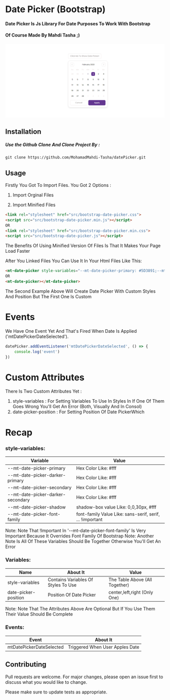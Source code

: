 # Date Picker (Bootstrap)

#### Date Picker Is Js Library For Date Purposes To Work With Bootstrap
#### Of Course Made By Mahdi Tasha ;)
![alt text](assets/base/img/img-radme.PNG)
## Installation

##### Use the Github Clone And Clone Project By :
```
git clone https://github.com/MohamadMahdi-Tasha/datePicker.git
```
## Usage
Firstly You Got To Import Files. You Got 2 Options :

1) Import Orginal Files

2) Import Minified Files

```Html
<link rel="stylesheet" href="src/bootstrap-date-picker.css">
<script src="src/bootstrap-date-picker.min.js"></script>
OR
<link rel="stylesheet" href="src/bootstrap-date-picker.min.css">
<script src="src/bootstrap-date-picker.js"></script>
```

The Benefits Of Using Minified Version Of Files Is That It Makes Your Page Load Faster

After You Linked Files You Can Use It In Your Html Files Like This:

```Html
<mt-date-picker style-variables="--mt-date-picker-primary: #5D3891;--mt-date-picker-darker-primary: #3c245d;--mt-date-picker-secondary: #E8E2E2;--mt-date-picker-darker-secondary: #a4a0a0;--mt-date-picker-shadow: 0 5px 10px rgba(0,0,0,.08);--mt-date-picker-font-family:Poppins, sans-serif !important" date-picker-position="center"></mt-date-picker>
OR
<mt-date-picker></mt-date-picker>
```

The Second Example Above Will Create Date Picker With Custom Styles And Position
But The First One Is Custom 

# Events
We Have One Event Yet And That's Fired When Date Is Applied ('mtDatePickerDateSelected').

```javascript
datePicker.addEventListener('mtDatePickerDateSelected', () => {
    console.log('event')
})
```

# Custom Attributes
There Is Two Custom Attributes Yet :
1) style-variables : For Setting Variables To Use In Styles In If One Of Them Goes Wrong You'll Get An Error (Both, Visually And In Consol)
2) date-picker-position : For Setting Position Of Date PickerWhich

# Recap
### style-variables:

| Variable                           | Value                                                     |
|------------------------------------|-----------------------------------------------------------|
| --mt-date-picker-primary           | Hex Color Like: #fff                                      |
| --mt-date-picker-darker-primary    | Hex Color Like: #fff                                      |
| --mt-date-picker-secondary         | Hex Color Like: #fff                                      |
| --mt-date-picker-darker-secondary  | Hex Color Like: #fff                                      |
| --mt-date-picker-shadow            | shadow-box value Like: 0,0,30px, #fff                     |
| --mt-date-picker-font-family       | font-family Value Like: sans-serif, serif, ... !important |

Note: Note That !Important In  '--mt-date-picker-font-family' Is Very Important Because It Overrides Font Family Of Bootstrap
Note: Another Note Is All Of These Variables Should Be Together Otherwise You'll Get An Error

### Variables:
| Name                 | About It                            | Value                           |
|----------------------|-------------------------------------|---------------------------------|
| style-variables      | Contains Variables Of Styles To Use | The Table Above  (All Together) |
| date-picker-position | Position Of Date Picker             | center,left,right (Only One)    |

Note: Note That The Attributes Above Are Optional But If You Use Them Their Value Should Be Complete

### Events: 
| Event                     | About It                         |
|---------------------------|----------------------------------|
| mtDatePickerDateSelected  | Triggered When User Apples Date  |

## Contributing

Pull requests are welcome. For major changes, please open an issue first
to discuss what you would like to change.

Please make sure to update tests as appropriate.